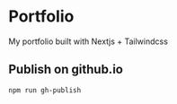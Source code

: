 # Portfolio

My portfolio built with Nextjs + Tailwindcss

## Publish on github.io

```
npm run gh-publish
```
